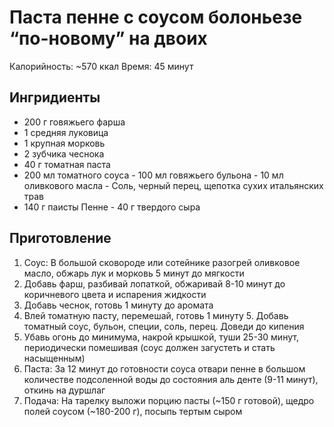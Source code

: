 #  Паста пенне с соусом болоньезе “по-новому” на двоих

Калорийность: ~570 ккал
Время: 45 минут

## Ингридиенты

- 200 г говяжьего фарша
- 1 средняя луковица
- 1 крупная морковь
- 2 зубчика чеснока
- 40 г томатная паста
- 200 мл томатного соуса - 100 мл говяжьего бульона - 10 мл оливкового масла - Соль, черный перец, щепотка сухих итальянских трав
- 140 г паисты Пенне - 40 г твердого сыра

## Приготовление

1. Соус: В большой сковороде или сотейнике разогрей оливковое масло, обжарь лук и морковь 5 минут до мягкости
2. Добавь фарш, разбивай лопаткой, обжаривай 8-10 минут до коричневого цвета и испарения жидкости
3. Добавь чеснок, готовь 1 минуту до аромата
4. Влей томатную пасту, перемешай, готовь 1 минуту 5.  Добавь томатный соус, бульон, специи, соль, перец. Доведи до кипения
6. Убавь огонь до минимума, накрой крышкой, туши 25-30 минут, периодически помешивая (соус должен загустеть и стать насыщенным)
7. Паста: За 12 минут до готовности соуса отвари пенне в большом количестве подсоленной воды до состояния аль денте (9-11 минут), откинь на дуршлаг
8. Подача: На тарелку выложи порцию пасты (~150 г готовой), щедро полей соусом (~180-200 г), посыпь тертым сыром
